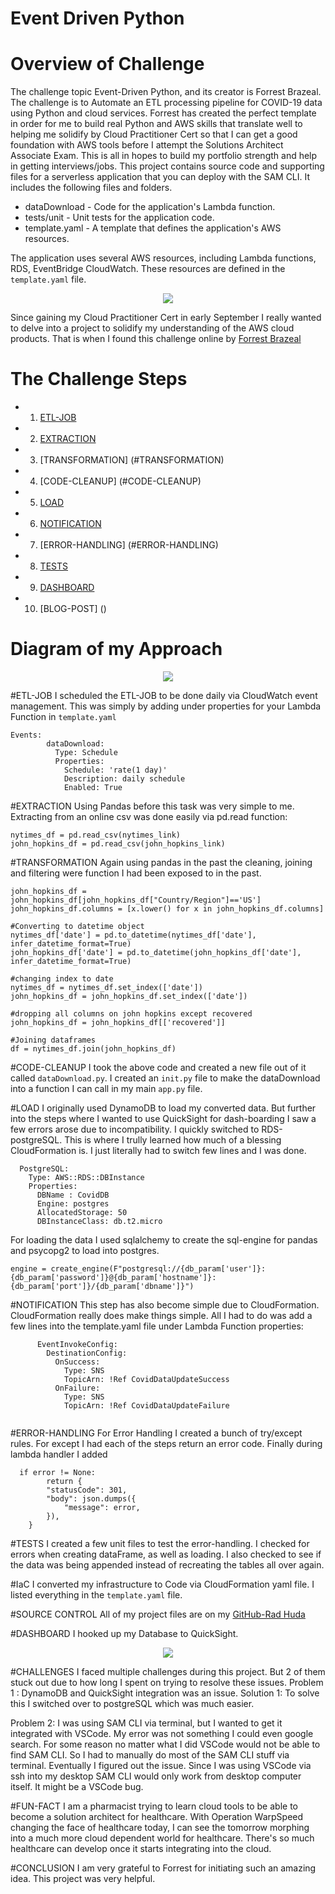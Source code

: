 # Event Driven Python
# Overview of Challenge
The challenge topic Event-Driven Python, and its creator is Forrest Brazeal. The challenge is to Automate an ETL processing pipeline for COVID-19 data using Python and cloud services. Forrest has created the perfect template in order for me to build real Python and AWS skills that translate well to helping me solidify by Cloud Practitioner Cert so that I can get a good foundation with AWS tools before I attempt the Solutions Architect Associate Exam. This is all in hopes to build my portfolio strength and help in getting interviews/jobs. 
This project contains source code and supporting files for a serverless application that you can deploy with the SAM CLI. It includes the following files and folders.

- dataDownload - Code for the application's Lambda function.
- tests/unit - Unit tests for the application code. 
- template.yaml - A template that defines the application's AWS resources.

The application uses several AWS resources, including Lambda functions, RDS, EventBridge CloudWatch. These resources are defined in the `template.yaml` file.
<p  align="center">
<img src="EventDrivenPython.png">
</p>

Since gaining my Cloud Practitioner Cert in early September I really wanted to delve into a project to solidify my understanding of the AWS cloud products. That is when I found this challenge online by [Forrest Brazeal](https://www.linkedin.com/in/forrestbrazeal/)


# The Challenge Steps
* 1. [ETL-JOB](#ETL-JOB)
* 2. [EXTRACTION](#EXTRACTION)
* 3. [TRANSFORMATION] (#TRANSFORMATION)
* 4. [CODE-CLEANUP] (#CODE-CLEANUP)
* 5. [LOAD](#LOAD)
* 6. [NOTIFICATION](#NOTIFICATION)
* 7. [ERROR-HANDLING] (#ERROR-HANDLING)
* 8. [TESTS](#TESTS)
* 9. [DASHBOARD](#DASHBOARD)
* 10. [BLOG-POST] ()

# Diagram of my Approach
<p  align="center">
<img src="https://raw.githubusercontent.com/radhuda/EventDrivenPython/master/EventDrivenPython.png">
</p>

#ETL-JOB
I scheduled the ETL-JOB to be done daily via CloudWatch event management. This was simply by adding under properties for your Lambda Function in `template.yaml` 
```
Events:
        dataDownload:
          Type: Schedule
          Properties:
            Schedule: 'rate(1 day)'
            Description: daily schedule
            Enabled: True
```

#EXTRACTION
Using Pandas before this task was very simple to me. Extracting from an online csv was done easily via pd.read function:
```
nytimes_df = pd.read_csv(nytimes_link)
john_hopkins_df = pd.read_csv(john_hopkins_link)
```

#TRANSFORMATION
Again using pandas in the past the cleaning, joining and filtering were function I had been exposed to in the past.

```
john_hopkins_df = john_hopkins_df[john_hopkins_df["Country/Region"]=='US']  
john_hopkins_df.columns = [x.lower() for x in john_hopkins_df.columns]
        
#Converting to datetime object     
nytimes_df['date'] = pd.to_datetime(nytimes_df['date'], infer_datetime_format=True)     
john_hopkins_df['date'] = pd.to_datetime(john_hopkins_df['date'], infer_datetime_format=True)
       
#changing index to date
nytimes_df = nytimes_df.set_index(['date'])     
john_hopkins_df = john_hopkins_df.set_index(['date'])
       
#dropping all columns on john hopkins except recovered 
john_hopkins_df = john_hopkins_df[['recovered']]
        
#Joining dataframes
df = nytimes_df.join(john_hopkins_df)
```

#CODE-CLEANUP
I took the above code and created a new file out of it called `dataDownload.py`. I created an `init.py` file to make the dataDownload into a function I can call in my main `app.py` file.

#LOAD
I originally used DynamoDB to load my converted data. But further into the steps where I wanted to use QuickSight for dash-boarding I saw a few errors arose due to incompatibility. I quickly switched to RDS-postgreSQL. This is where I trully learned how much of a blessing CloudFormation is. I just literally had to switch few lines and I was done.

```
  PostgreSQL:
    Type: AWS::RDS::DBInstance
    Properties: 
      DBName : CovidDB
      Engine: postgres
      AllocatedStorage: 50
      DBInstanceClass: db.t2.micro
```

For loading the data I used sqlalchemy to create the sql-engine for pandas and psycopg2 to load into postgres.

```
engine = create_engine(F"postgresql://{db_param['user']}:{db_param['password']}@{db_param['hostname']}:{db_param['port']}/{db_param['dbname']}")
```

#NOTIFICATION
This step has also become simple due to CloudFormation. CloudFormation really does make things simple. All I had to do was add a few lines into the template.yaml file under Lambda Function properties:

```
      EventInvokeConfig:
        DestinationConfig:
          OnSuccess:
            Type: SNS
            TopicArn: !Ref CovidDataUpdateSuccess
          OnFailure:
            Type: SNS
            TopicArn: !Ref CovidDataUpdateFailure
      
```

#ERROR-HANDLING
For Error Handling I created a bunch of try/except rules. For except I had each of the steps return an error code. Finally during lambda handler I added 

```
  if error != None:
        return {
        "statusCode": 301,
        "body": json.dumps({
            "message": error,
        }),
    }
```

#TESTS
I created a few unit files to test the error-handling. I checked for errors when creating dataFrame, as well as loading. I also checked to see if the data was being appended instead of recreating the tables all over again. 

#IaC
I converted my infrastructure to Code via CloudFormation yaml file. I listed everything in the `template.yaml` file. 

#SOURCE CONTROL
All of my project files are on my [GitHub-Rad Huda](https://github.com/radhuda/EventDrivenPython)

#DASHBOARD
I hooked up my Database to QuickSight. 
<p  align="center">
<img src="https://raw.githubusercontent.com/radhuda/EventDrivenPython/master/covid%20dashboard.png">
</p>

#CHALLENGES
I faced multiple challenges during this project. But 2 of them stuck out due to how long I spent on trying to resolve these issues. 
Problem 1 : DynamoDB and QuickSight integration was an issue.
Solution 1: To solve this I switched over to postgreSQL which was much easier.

Problem 2: I was using SAM CLI via terminal, but I wanted to get it integrated with VSCode. My error was not something I could even google search. For some reason no matter what I did VSCode would not be able to find SAM CLI. So I had to manually do most of the SAM CLI stuff via terminal. Eventually I figured out the issue. Since I was using VSCode via ssh into my desktop SAM CLI would only work from desktop computer itself. It might be a VSCode bug.

#FUN-FACT
I am a pharmacist trying to learn cloud tools to be able to become a solution architect for healthcare. With Operation WarpSpeed changing the face of healthcare today, I can see the tomorrow morphing into a much more cloud dependent world for healthcare. There's so much healthcare can develop once it starts integrating into the cloud.

#CONCLUSION
I am very grateful to Forrest for initiating such an amazing idea. This project was very helpful.

